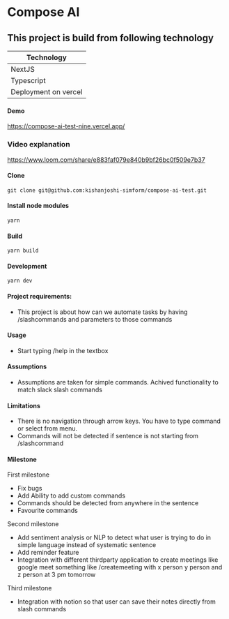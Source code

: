 # Compose AI

## This project is build from following technology

| Technology  |
| ------------ |
|  NextJS |
| Typescript  |
| Deployment on vercel  |

#### Demo
https://compose-ai-test-nine.vercel.app/

### Video explanation
https://www.loom.com/share/e883faf079e840b9bf26bc0f509e7b37

#### Clone

    git clone git@github.com:kishanjoshi-simform/compose-ai-test.git

#### Install node modules
    yarn

#### Build


    yarn build

#### Development


    yarn dev


#### Project requirements:
- This project is about how can we automate tasks by having /slashcommands and parameters to those commands

#### Usage
- Start typing /help in the textbox
    
#### Assumptions 
- Assumptions are taken for simple commands. Achived functionality to match slack slash commands

#### Limitations 
- There is no navigation through arrow keys. You have to type command or select from menu.
- Commands will not be detected if sentence is not starting from /slashcommand


#### Milestone
First milestone
- Fix bugs
- Add Ability to add custom commands
- Commands should be detected from anywhere in the sentence
- Favourite commands

Second milestone 
- Add sentiment analysis or NLP to detect what user is trying to do in simple language instead of systematic sentence
- Add reminder feature
- Integration with different thirdparty application to create meetings like google meet something like /createmeeting with x person y person and z person at 3 pm tomorrow

Third milestone
- Integration with notion so that user can save their notes directly from slash commands


